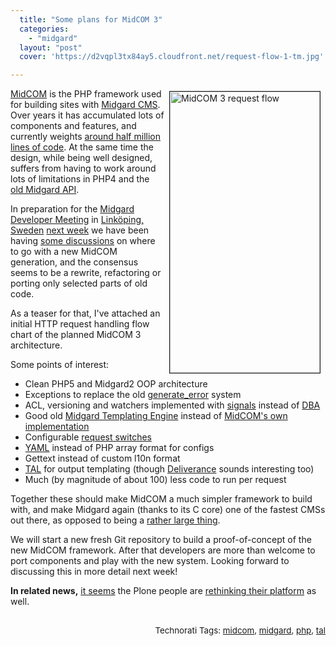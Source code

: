 ```yaml
---
  title: "Some plans for MidCOM 3"
  categories: 
    - "midgard"
  layout: "post"
  cover: 'https://d2vqpl3tx84ay5.cloudfront.net/request-flow-1-tm.jpg'

---
```

<p>
<a href="https://d2vqpl3tx84ay5.cloudfront.net/request-flow-1.png"><img src="https://d2vqpl3tx84ay5.cloudfront.net/request-flow-1-tm.jpg" height="450" width="240" border="1" align="right" hspace="8" vspace="4" alt="MidCOM 3 request flow" title="MidCOM 3 request flow" /></a>
</p><p>
<a href="http://www.midgard-project.org/documentation/midcom">MidCOM</a> is the PHP framework used for building sites with <a href="http://www.midgard-project.org/">Midgard CMS</a>. Over years it has accumulated lots of components and features, and currently weights <a href="http://www.ohloh.net/projects/3309?p=Midgard">around half million lines of code</a>. At the same time the design, while being well designed, suffers from having to work around lots of limitations in PHP4 and the <a href="http://www.midgard-project.org/documentation/reference/#9f42c2021f0b0efedacd0ae9d6801c5c">old Midgard API</a>.
</p><p>
In preparation for the <a href="http://www.midgard-project.org/discussion/user-forum/developer_meeting_in_sweden/">Midgard Developer Meeting</a> in <a href="http://plazes.com/plazes/13637_anykey">Linköping, Sweden</a> <a href="http://www.midgard-project.org/community/events/midgard_developer_meeting-001.html">next week</a> we have been having <a href="http://bergie.jaiku.com/presence/25332694">some discussions</a> on where to go with a new MidCOM generation, and the consensus seems to be a rewrite, refactoring or porting only selected parts of old code.
</p><p>
As a teaser for that, I've attached an initial HTTP request handling flow chart of the planned MidCOM 3 architecture.
</p><p>
Some points of interest:
</p><ul><li>Clean PHP5 and Midgard2 OOP architecture</li>
<li>Exceptions to replace the old <a href="http://www.midgard-project.org/api-docs/midcom/dev/midcom/midcom_application.html#generate_error">generate_error</a> system</li>
<li>ACL, versioning and watchers implemented with <a href="http://blogs.nemein.com/people/piotras/view/1182197841.html">signals</a> instead of <a href="http://bergie.iki.fi/blog/introduction_to_midgards_database_abstraction_system/#ed234e6562394cdd79f9123900e86063">DBA</a></li>
<li>Good old <a href="http://www.midgard-project.org/documentation/concepts-page_and_style/">Midgard Templating Engine</a> instead of <a href="http://www.midgard-project.org/documentation/concepts-midcom-specs-subsystems-style-engine/">MidCOM's own implementation</a></li>
<li>Configurable <a href="http://trac.midgard-project.org/ticket/48">request switches</a></li>
<li><a href="http://yaml.org/">YAML</a> instead of PHP array format for configs</li>
<li>Gettext instead of custom l10n format</li>
<li><a href="http://phptal.motion-twin.com/">TAL</a> for output templating (though <a href="http://www.openplans.org/projects/deliverance/introduction">Deliverance</a> sounds interesting too)</li>
<li>Much (by magnitude of about 100) less code to run per request</li>
</ul><p>
Together these should make MidCOM a much simpler framework to build with, and make Midgard again (thanks to its C core) one of the fastest CMSs out there, as opposed to being a <a href="http://www.midgard-project.org/documentation/performance-tuning/">rather large thing</a>.
</p><p>
We will start a new fresh Git repository to build a proof-of-concept of the new MidCOM framework. After that developers are more than welcome to port components and play with the new system. Looking forward to discussing this in more detail next week!
</p><p>
<strong>In related news,</strong> <a href="http://www.cmswatch.com/Trends/1140-The-future-of-Plone----not-in-web-publishing?source=RSS">it seems</a> the Plone people are <a href="http://limi.net/articles/18-things-i-wish-were-true-about-plone/">rethinking their platform</a> as well.<span style="font-size:10pt;">
<br /></span>
</p><p style="text-align:right;">
<span style="font-size:10pt;">
<br />Technorati Tags: </span><span style="font-size:10pt;"><a href="http://www.technorati.com/tag/midcom">midcom</a></span><span style="font-size:10pt;">, </span><span style="font-size:10pt;"><a href="http://www.technorati.com/tag/midgard">midgard</a></span><span style="font-size:10pt;">, </span><span style="font-size:10pt;"><a href="http://www.technorati.com/tag/php">php</a></span><span style="font-size:10pt;">, </span><span style="font-size:10pt;"><a href="http://www.technorati.com/tag/tal">tal</a></span>
</p>
